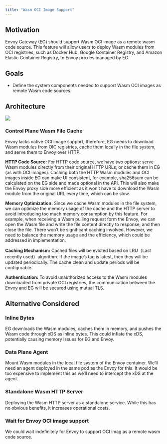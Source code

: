 ```yaml
---
title: "Wasm OCI Image Support"
---
```


## Motivation
Envoy Gateway (EG) should support Wasm OCI image as a remote wasm code source.
This feature will allow users to deploy Wasm modules from OCI registries, such as Docker Hub, 
Google Container Registry, and Amazon Elastic Container Registry, to Envoy proxies managed by EG.

## Goals
* Define the system components needed to support Wasm OCI images as remote Wasm code sources.

## Architecture

![](../wasm-extension.png)

### Control Plane Wasm File Cache

Envoy lacks native OCI image support, therefore, EG needs to download Wasm modules from OIC registries, 
cache them locally in the file system, and serve them to Envoy over HTTP.

**HTTP Code Source:** For HTTP code source, we have two options: serve Wasm modules directly from their 
original HTTP URLs, or cache them in EG (as with OCI images). Caching both the HTTP Wasm modules and OCI 
images inside EG can make UI consistent, for example, sha256sum can be calculated on the EG side and made 
optional in the API. This will also make the Envoy proxy side more efficient as it won’t have to download the
Wasm module from the original URL every time, which can be slow.

**Memory Optimization:** Since we cache Wasm modules in the file system, we can optimize the memory usage 
of the cache and the HTTP server to avoid introducing too much memory consumption by this feature. 
For example, when receiving a Wasm pulling request form the Envoy, we can open the Wasm file and write 
the file content directly to response, and then close the file. There won’t be significant caching involved. 
However, we need to balance the memory usage and the efficiency, which could be addressed in implementation.

**Caching Mechanism:** Cached files will be evicted based on LRU（Last recently used）algorithm. 
If the image’s tag is latest, then they will be updated periodically. The cache clean and update periods 
will be configurable.

**Authentication:** To avoid unauthorized access to the Wasm modules downloaded from private OCI registries, 
the communication between the Envoy and EG will be secured using mutual TLS.

## Alternative Considered

### Inline Bytes

EG downloads the Wasm modules, caches them in memory, and pushes the Wasm code through xDS as inline bytes. 
This could inflate the xDS, potentially causing memory issues for EG and Envoy.

### Data Plane Agent
Mount Wasm modules in the local file system of the Envoy container. We’ll need an agent deployed in the 
same pod as the Envoy for this. It would be too expensive to implement this as we’ll need to intercept 
the xDS at the agent.

### Standalone Wasm HTTP Server
Deploying the Wasm HTTP server as a standalone service. While this has no obvious benefits, it increases 
operational costs.

### Wait for Envoy OCI image support
We could wait indefinitely for Envoy to support OCI imag as a remote wasm code source.
